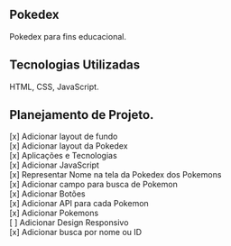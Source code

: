 ## Pokedex
Pokedex para fins educacional.

## Tecnologias Utilizadas

HTML, CSS, JavaScript.

## Planejamento de Projeto.

[x] Adicionar layout de fundo<br>
[x] Adicionar layout da Pokedex<br>
[x] Aplicações e Tecnologias<br>
[x] Adicionar JavaScript<br>
[x] Representar Nome na tela da Pokedex dos Pokemons<br>
[x] Adicionar campo para busca de Pokemon<br>
[x] Adicionar Botões<br>
[x] Adicionar API para cada Pokemon<br>
[x] Adicionar Pokemons<br>
[ ] Adicionar Design Responsivo<br>
[x] Adicionar busca por nome ou ID<br>
